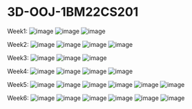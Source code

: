 # 3D-OOJ-1BM22CS201
Week1:
![image](https://github.com/PranavRao30/3D-OOJ-1BM22CS201/assets/153255083/010ef0f5-2adf-47ae-bfc2-09dc7505c58d)
![image](https://github.com/PranavRao30/3D-OOJ-1BM22CS201/assets/153255083/24e71d04-eb8f-459b-9701-b99596f0a62d)
![image](https://github.com/PranavRao30/3D-OOJ-1BM22CS201/assets/153255083/7adcaadb-ff88-4636-ac63-f09c13318e3a)

Week2:
![image](https://github.com/PranavRao30/3D-OOJ-1BM22CS201/assets/153255083/9a118df8-830d-49a5-af51-9520d5d07b5f)
![image](https://github.com/PranavRao30/3D-OOJ-1BM22CS201/assets/153255083/0c060091-ad8c-4866-84fe-e50929a161d7)
![image](https://github.com/PranavRao30/3D-OOJ-1BM22CS201/assets/153255083/75904d09-23fe-44c4-874c-64409b29ac36)
![image](https://github.com/PranavRao30/3D-OOJ-1BM22CS201/assets/153255083/d430683e-508f-4fa2-a54d-35a589786821)

Week3:
![image](https://github.com/PranavRao30/3D-OOJ-1BM22CS201/assets/153255083/f2efc559-5b3d-4039-9ceb-669b9889da57)
![image](https://github.com/PranavRao30/3D-OOJ-1BM22CS201/assets/153255083/14ecfabe-c026-4797-a4f5-00765316e94d)
![image](https://github.com/PranavRao30/3D-OOJ-1BM22CS201/assets/153255083/fb2f2682-8567-49f9-b980-6b9b7c0eb5ed)

Week4:
![image](https://github.com/PranavRao30/3D-OOJ-1BM22CS201/assets/153255083/82c05636-3e53-462a-89ec-3aae3cd1eea6)
![image](https://github.com/PranavRao30/3D-OOJ-1BM22CS201/assets/153255083/6f058b34-a251-4aea-9b25-190b24cda88b)
![image](https://github.com/PranavRao30/3D-OOJ-1BM22CS201/assets/153255083/6f9ead30-8c4e-49fb-9ca5-84c40b5f71bc)
![image](https://github.com/PranavRao30/3D-OOJ-1BM22CS201/assets/153255083/5221b5b1-4796-47c0-9c7b-f790251b5209)

Week5:
![image](https://github.com/PranavRao30/3D-OOJ-1BM22CS201/assets/153255083/c2dc3cb6-92cd-4a7b-9e24-4b4f689f2aff)
![image](https://github.com/PranavRao30/3D-OOJ-1BM22CS201/assets/153255083/9621b3ad-e6ae-4b03-a38d-727bac04de51)
![image](https://github.com/PranavRao30/3D-OOJ-1BM22CS201/assets/153255083/57b4b6de-a790-4f13-9f60-2387b9874b28)
![image](https://github.com/PranavRao30/3D-OOJ-1BM22CS201/assets/153255083/a7085423-2d74-45dc-ae9e-94d480baac38)
![image](https://github.com/PranavRao30/3D-OOJ-1BM22CS201/assets/153255083/ea6086ba-fd6d-4da2-ad6c-f4add71df5ce)
![image](https://github.com/PranavRao30/3D-OOJ-1BM22CS201/assets/153255083/2dae0952-b237-40be-b0b8-b4bee28edbbf)

Week6:
![image](https://github.com/PranavRao30/3D-OOJ-1BM22CS201/assets/153255083/d8340bde-c5f4-49a4-b04c-613ef7d9291c)
![image](https://github.com/PranavRao30/3D-OOJ-1BM22CS201/assets/153255083/6c724419-36a8-4c4d-a3ee-a823df92ebfa)
![image](https://github.com/PranavRao30/3D-OOJ-1BM22CS201/assets/153255083/83aa41dc-c478-4fa5-857f-d34ac5104222)
![image](https://github.com/PranavRao30/3D-OOJ-1BM22CS201/assets/153255083/d8926c06-b670-4e67-a9f6-f837034cbc94)
![image](https://github.com/PranavRao30/3D-OOJ-1BM22CS201/assets/153255083/a455e67a-2e4b-4123-9729-8fd367f058d4)
![image](https://github.com/PranavRao30/3D-OOJ-1BM22CS201/assets/153255083/fe6dbd70-e4ba-4c3c-bef9-a17a3dbb598c)



